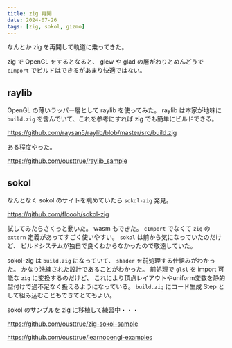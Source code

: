 ```yaml
---
title: zig 再開
date: 2024-07-26
tags: [zig, sokol, gizmo]
---
```


なんとか zig を再開して軌道に乗ってきた。

zig で OpenGL をするとなると、
glew や glad の層がわりとめんどうで
`cImport` でビルドはできるがあまり快適ではない。

## raylib

OpenGL の薄いラッパー層として raylib を使ってみた。
raylib は本家が地味に `build.zig` を含んでいて、これを参考にすれば
zig でも簡単にビルドできる。

https://github.com/raysan5/raylib/blob/master/src/build.zig

ある程度やった。

https://github.com/ousttrue/raylib_sample

## sokol

なんとなく sokol のサイトを眺めていたら `sokol-zig` 発見。

https://github.com/floooh/sokol-zig

試してみたらさくっと動いた。
wasm もできた。
`cImport` でなくて `zig` の `extern` 定義があってすごく使いやすい。
`sokol` は前から気になっていたのだけど、
ビルドシステムが独自で良くわからなかったので敬遠していた。

sokol-zig は `build.zig` になっていて、 `shader` を前処理する仕組みがわかった。
かなり洗練された設計であることがわかった。
前処理で `glsl` を import 可能な `zig` に変換するのだけど、
これにより頂点レイアウトやuniform変数を静的型付けで過不足なく扱えるようになっている。
`build.zig` にコード生成 Step として組み込むこともできてとてもよい。

sokol のサンプルを zig に移植して練習中・・・

https://github.com/ousttrue/zig-sokol-sample

https://github.com/ousttrue/learnopengl-examples
